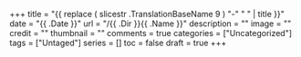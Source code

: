 +++
title = "{{ replace ( slicestr .TranslationBaseName 9 ) "-" " " | title }}"
date = "{{ .Date }}"
url = "/{{ .Dir }}{{ .Name }}"
description = ""
image = ""
credit = ""
thumbnail = ""
comments = true
categories = ["Uncategorized"]
tags = ["Untaged"]
series = []
toc = false
draft = true
+++


<!--more-->
<!-- https://drive.google.com/uc?export=view&id= -->
